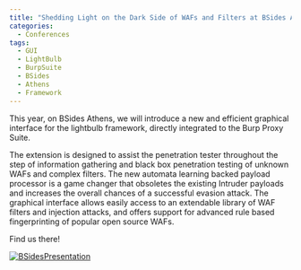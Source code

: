 ```yaml
---
title: "Shedding Light on the Dark Side of WAFs and Filters at BSides Athens 2017"
categories:
  - Conferences
tags:
  - GUI
  - LightBulb
  - BurpSuite
  - BSides
  - Athens
  - Framework
---
```


This year, on BSides Athens, we will introduce a new and efficient graphical interface for the lightbulb framework, directly integrated to the Burp Proxy Suite. 

The extension is designed to assist the penetration tester throughout the step of information gathering and black box penetration testing of unknown WAFs and complex filters. The new automata learning backed payload processor is a game changer that obsoletes the existing Intruder payloads and increases the overall chances of a successful evasion attack. The graphical interface allows easily access to an extendable library of WAF filters and injection attacks, and offers support for advanced rule based fingerprinting of popular open source WAFs.
 
Find us there!


[![BSidesPresentation](https://www.bsidesath.gr/logo/BSidesAthens_main.png)](https://www.bsidesath.gr/schedule_.php)

